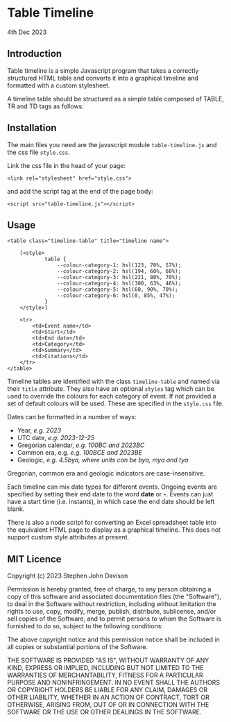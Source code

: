 # Table Timeline

4th Dec 2023

## Introduction

Table timeline is a simple Javascript program that takes a correctly structured HTML table and converts it into a graphical timeline and formatted with a custom stylesheet.

A timeline table should be structured as a simple table composed of TABLE, TR and TD tags as follows:

## Installation

The main files you need are the javascript module `table-timeline.js` and the css file `style.css`.

Link the css file in the head of your page:

`<link rel="stylesheet" href="style.css">`

and add the script tag at the end of the page body:

`<script src="table-timeline.js"></script>`

## Usage

```
<table class="timeline-table" title="timeline name">

    [<style>
            table {
                --colour-category-1: hsl(123, 70%, 57%);
                --colour-category-2: hsl(194, 60%, 60%);
                --colour-category-3: hsl(221, 80%, 70%);
                --colour-category-4: hsl(300, 63%, 46%);
                --colour-category-5: hsl(60, 90%, 70%);
                --colour-category-6: hsl(0, 85%, 47%); 
            }
    </style>]

    <tr>
        <td>Event name</td>
        <td>Start</td>
        <td>End date</td>
        <td>Category</td>
        <td>Summary</td>
        <td>Citations</td>
    </tr>
</table>
```

Timeline tables are identified with the class `timeline-table` and named via their `title` attribute. They also have an optional `styles` tag which can be used to override the colours for each category of event. If not provided a set of default colours will be used. These are specified in the `style.css` file.

Dates can be formatted in a number of ways:

-   Year, _e.g. 2023_
-   UTC date, _e.g. 2023-12-25_
-   Gregorian calendar, _e.g. 100BC and 2023BC_
-   Common era, e.g. _e.g. 100BCE and 2023BE_
-   Geologic, _e.g. 4.5bya, where units can be bya, mya and tya_

Gregorian, common era and geologic indicators are case-insensitive.

Each timeline can mix date types for different events. Ongoing events are specified by setting their end date to the word **date** or **-**. Events can just have a start time (i.e. instants), in which case the end date should be left blank.

There is also a node script for converting an Excel spreadsheet table into the equivalent HTML page to display as a graphical timeline. This does not support custom style attributes at present.

## MIT Licence

Copyright (c) 2023 Stephen John Davison

Permission is hereby granted, free of charge, to any person obtaining a copy
of this software and associated documentation files (the "Software"), to deal
in the Software without restriction, including without limitation the rights
to use, copy, modify, merge, publish, distribute, sublicense, and/or sell
copies of the Software, and to permit persons to whom the Software is
furnished to do so, subject to the following conditions:

The above copyright notice and this permission notice shall be included in all
copies or substantial portions of the Software.

THE SOFTWARE IS PROVIDED "AS IS", WITHOUT WARRANTY OF ANY KIND, EXPRESS OR
IMPLIED, INCLUDING BUT NOT LIMITED TO THE WARRANTIES OF MERCHANTABILITY,
FITNESS FOR A PARTICULAR PURPOSE AND NONINFRINGEMENT. IN NO EVENT SHALL THE
AUTHORS OR COPYRIGHT HOLDERS BE LIABLE FOR ANY CLAIM, DAMAGES OR OTHER
LIABILITY, WHETHER IN AN ACTION OF CONTRACT, TORT OR OTHERWISE, ARISING FROM,
OUT OF OR IN CONNECTION WITH THE SOFTWARE OR THE USE OR OTHER DEALINGS IN THE
SOFTWARE.
